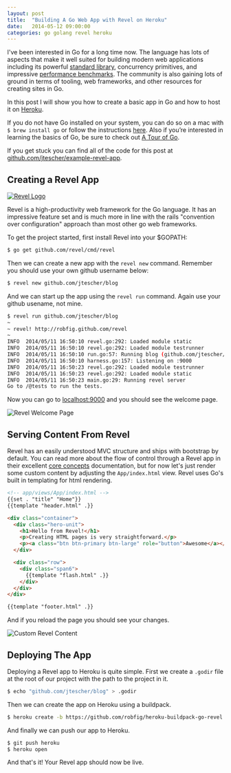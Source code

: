 ```yaml
---
layout: post
title:  "Building A Go Web App with Revel on Heroku"
date:   2014-05-12 09:00:00
categories: go golang revel heroku
---
```


I've been interested in Go for a long time now. The language has lots of aspects that make it well suited for building
modern web applications including its powerful [standard library](http://golang.org/pkg/), concurrency primitives, and
impressive [performance benchmarks](http://www.techempower.com/benchmarks). The community is also gaining lots of
ground in terms of tooling, web frameworks, and other resources for creating sites in Go.

In this post I will show you how to create a basic app in Go and how to host it on [Heroku](https://www.heroku.com/).

If you do not have Go installed on your system, you can do so on a mac with `$ brew install go` or follow the
instructions [here](http://golang.org/doc/install). Also if you’re interested in learning the basics of Go,
be sure to check out [A Tour of Go](http://tour.golang.org/).

If you get stuck you can find all of the code for this post at
[github.com/jtescher/example-revel-app](https://github.com/jtescher/example-revel-app).


Creating a Revel App
--------------------

[![Revel Logo](https://jtescher.github.io/assets/building-a-go-web-app-with-revel-on-heroku/revel-logo.png)](http://revel.github.io/)

Revel is a high-productivity web framework for the Go language. It has an impressive feature set and is much more in
line with the rails "convention over configuration" approach than most other go web frameworks.

To get the project started, first install Revel into your $GOPATH:

```bash
$ go get github.com/revel/cmd/revel
```

Then we can create a new app with the `revel new` command. Remember you should use your own github username below:

```bash
$ revel new github.com/jtescher/blog
```

And we can start up the app using the `revel run` command. Again use your github usename, not mine.

```bash
$ revel run github.com/jtescher/blog
~
~ revel! http://robfig.github.com/revel
~
INFO  2014/05/11 16:50:10 revel.go:292: Loaded module static
INFO  2014/05/11 16:50:10 revel.go:292: Loaded module testrunner
INFO  2014/05/11 16:50:10 run.go:57: Running blog (github.com/jtescher/blog) in dev mode
INFO  2014/05/11 16:50:10 harness.go:157: Listening on :9000
INFO  2014/05/11 16:50:23 revel.go:292: Loaded module testrunner
INFO  2014/05/11 16:50:23 revel.go:292: Loaded module static
INFO  2014/05/11 16:50:23 main.go:29: Running revel server
Go to /@tests to run the tests.
```

Now you can go to [localhost:9000](http://localhost:9000/) and you should see the welcome page.

![Revel Welcome Page](https://jtescher.github.io/assets/building-a-go-web-app-with-revel-on-heroku/revel-welcome.png)


Serving Content From Revel
--------------------------

Revel has an easily understood MVC structure and ships with bootstrap by default. You can read more about the flow of
control through a Revel app in their excellent [core concepts](http://revel.github.io/manual/concepts.html)
documentation, but for now let's just render some custom content by adjusting the `App/index.html` view. Revel uses Go's
built in templating for html rendering.

```html
<!-- app/views/App/index.html -->
{{set . "title" "Home"}}
{{template "header.html" .}}

<div class="container">
  <div class="hero-unit">
    <h1>Hello from Revel!</h1>
    <p>Creating HTML pages is very straightforward.</p>
    <p><a class="btn btn-primary btn-large" role="button">Awesome</a></p>
  </div>

  <div class="row">
    <div class="span6">
      {{template "flash.html" .}}
    </div>
  </div>
</div>

{{template "footer.html" .}}
```

And if you reload the page you should see your changes.

![Custom Revel Content](https://jtescher.github.io/assets/building-a-go-web-app-with-revel-on-heroku/custom-revel-content.png)


Deploying The App
-----------------

Deploying a Revel app to Heroku is quite simple. First we create a `.godir` file at the root of our project with the
path to the project in it.

```bash
$ echo "github.com/jtescher/blog" > .godir
```

Then we can create the app on Heroku using a buildpack.

```bash
$ heroku create -b https://github.com/robfig/heroku-buildpack-go-revel.git
```

And finally we can push our app to Heroku.

```bash
$ git push heroku
$ heroku open
```

And that's it! Your Revel app should now be live.
